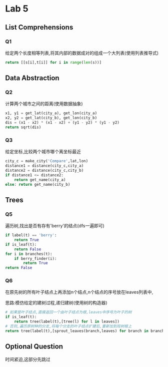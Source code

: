 # Lab 5 

## List Comprehensions

### Q1

给定两个长度相等列表,将其内部的数据成对的组成一个大列表(使用列表推导式)

```python
return [[s[i],t[i]] for i in range(len(s))]
```

## Data Abstraction

### Q2

计算两个城市之间的距离(使用数据抽象)

```python
x1, y1 = get_lat(city_a), get_lon(city_a)
x2, y2 = get_lat(city_b), get_lon(city_b)
dis = (x1 - x2) * (x1 - x2) + (y1 - y2) * (y1 - y2)
return sqrt(dis)
```

### Q3

给定坐标,比较两个城市哪个离坐标最近

```python
city_c = make_city('Compare',lat,lon)
distance1 = distance(city_c,city_a)
distance2 = distance(city_c,city_b)
if distance1 <= distance2:
    return get_name(city_a)
else: return get_name(city_b)
```

## Trees

### Q5

遍历树,找出是否有存有'berry'的结点(dfs一遍即可)

```python
if label(t) == 'berry':
    return True
if is_leaf(t):
    return False
for i in branches(t):
    if berry_finder(i):
        return True
return False
```

### Q6

在原先树的所有叶子结点上再添加n个结点,n个结点的序号放在leaves列表中,

思路:模仿给定的建树过程,递归建树(使用树的构造器)

```python
# 如果是叶子结点,直接返回一个由叶子结点为根,leaves中序号为叶子的树
if is_leaf(t):
    return tree(label(t),[tree(l) for l in leaves])
# 否则,遍历原树种的分支,将每个分支的叶子结点扩建后,重新加到现树根上
return tree(label(t),[sprout_leaves(branch,leaves) for branch in branches(t)])
```



## Optional Question

时间紧迫,这部分先跳过

